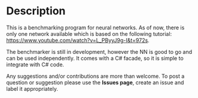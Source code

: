 # Description
This is a benchmarking program for neural networks. As of now, there is only one network available which is based on the following tutorial: https://www.youtube.com/watch?v=L_PByyJ9g-I&t=972s. 

The benchmarker is still in development, however the NN is good to go and can be used independently. It comes with a C# facade, so it is simple to integrate with C# code.

Any suggestions and/or contributions are more than welcome. To post a question or suggestion please use the **Issues page**, create an issue and label it appropriately.
